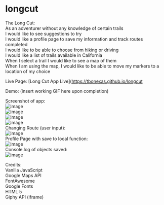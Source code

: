 # longcut



The Long Cut:  
As an adventurer without any knowledge of certain trails  
I would like to see suggestions to try  
I would like a profile page to save my information and track routes completed  
I would like to be able to choose from hiking or driving  
I would like a list of trails available in California  
When I select a trail I would like to see a map of them  
When I am using the map, I would like to be able to move my markers to a location of my choice  

Live Page: [Long Cut App Live](https://tbonexas.github.io/longcut  

Demo: (insert working GIF here upon completion)  


Screenshot of app:  
![image](https://user-images.githubusercontent.com/67118229/94054097-063cfe80-fd90-11ea-9e83-c67d180b892b.png)  
![image](https://user-images.githubusercontent.com/67118229/94061469-4903d400-fd9a-11ea-8c34-65c5ed4d5f0e.png)  
![image](https://user-images.githubusercontent.com/67118229/94061515-58831d00-fd9a-11ea-9f16-5be9b66a10c7.png)  
![image](https://user-images.githubusercontent.com/67118229/94061583-6d5fb080-fd9a-11ea-90e2-1de0b60ff027.png)  
Changing Route (user input):  
![image](https://user-images.githubusercontent.com/67118229/94061638-7ea8bd00-fd9a-11ea-9cae-bac32e2871f1.png)  
Profile Page with save to local function:  
![image](https://user-images.githubusercontent.com/67118229/94062251-4a81cc00-fd9b-11ea-97e7-fb21e5f2b3bf.png)  
Console.log of objects saved:  
![image](https://user-images.githubusercontent.com/67118229/94062390-74d38980-fd9b-11ea-8098-bb7055e5254e.png)

Credits:  
Vanilla JavaScript    
Google Maps API  
FontAwesome  
Google Fonts  
HTML 5  
Giphy API (iframe)  


